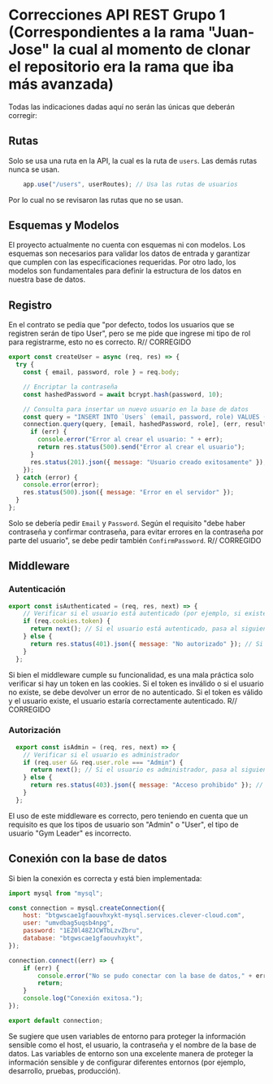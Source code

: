 # Correcciones API REST Grupo 1 (Correspondientes a la rama "Juan-Jose" la cual al momento de clonar el repositorio era la rama que iba más avanzada)

Todas las indicaciones dadas aquí no serán las únicas que deberán corregir:

## Rutas

Solo se usa una ruta en la API, la cual es la ruta de `users`. Las demás rutas nunca se usan.

````javascript
    app.use("/users", userRoutes); // Usa las rutas de usuarios
````

Por lo cual no se revisaron las rutas que no se usan.

## Esquemas y Modelos

El proyecto actualmente no cuenta con esquemas ni con modelos. Los esquemas son necesarios para validar los datos de entrada y garantizar que cumplen con las especificaciones requeridas. Por otro lado, los modelos son fundamentales para definir la estructura de los datos en nuestra base de datos.

## Registro

En el contrato se pedía que "por defecto, todos los usuarios que se registren serán de tipo User", pero se me pide que ingrese mi tipo de rol para registrarme, esto no es correcto. R// CORREGIDO

````javascript
export const createUser = async (req, res) => {
  try {
    const { email, password, role } = req.body;

    // Encriptar la contraseña
    const hashedPassword = await bcrypt.hash(password, 10);

    // Consulta para insertar un nuevo usuario en la base de datos
    const query = "INSERT INTO `Users` (email, password, role) VALUES (?, ?, ?)";
    connection.query(query, [email, hashedPassword, role], (err, results) => {
      if (err) {
        console.error("Error al crear el usuario: " + err);
        return res.status(500).send("Error al crear el usuario");
      }
      res.status(201).json({ message: "Usuario creado exitosamente" });
    });
  } catch (error) {
    console.error(error);
    res.status(500).json({ message: "Error en el servidor" });
  }
};
````

Solo se debería pedir `Email` y `Password`. Según el requisito "debe haber contraseña y confirmar contraseña, para evitar errores en la contraseña por parte del usuario", se debe pedir también `ConfirmPassword`. R// CORREGIDO

## Middleware

### Autenticación

````javascript
export const isAuthenticated = (req, res, next) => {
    // Verificar si el usuario está autenticado (por ejemplo, si existe un token en las cookies)
    if (req.cookies.token) {
      return next(); // Si el usuario está autenticado, pasa al siguiente middleware
    } else {
      return res.status(401).json({ message: "No autorizado" }); // Si no está autenticado, devuelve un error de no autorizado
    }
  };
````

Si bien el middleware cumple su funcionalidad, es una mala práctica solo verificar si hay un token en las cookies. Si el token es inválido o si el usuario no existe, se debe devolver un error de no autenticado. Si el token es válido y el usuario existe, el usuario estaría correctamente autenticado. R// CORREGIDO

### Autorización

````javascript
  export const isAdmin = (req, res, next) => {
    // Verificar si el usuario es administrador
    if (req.user && req.user.role === "Admin") {
      return next(); // Si el usuario es administrador, pasa al siguiente middleware
    } else {
      return res.status(403).json({ message: "Acceso prohibido" }); // Si no es administrador, devuelve un error de acceso prohibido
    }
  };
````

El uso de este middleware es correcto, pero teniendo en cuenta que un requisito es que los tipos de usuario son "Admin" o "User", el tipo de usuario "Gym Leader" es incorrecto. 

## Conexión con la base de datos

Si bien la conexión es correcta y está bien implementada:

````javascript 
import mysql from "mysql";

const connection = mysql.createConnection({
    host: "btgwscae1gfaouvhxykt-mysql.services.clever-cloud.com",
    user: "umvdbag5uqsb4npg",
    password: "1EZ0l48ZJCWTbLzvZbru",
    database: "btgwscae1gfaouvhxykt",
});

connection.connect((err) => {
    if (err) {
        console.error("No se pudo conectar con la base de datos," + err);
        return;
    }
    console.log("Conexión exitosa.");
});

export default connection;
````

Se sugiere que usen variables de entorno para proteger la información sensible como el host, el usuario, la contraseña y el nombre de la base de datos. Las variables de entorno son una excelente manera de proteger la información sensible y de configurar diferentes entornos (por ejemplo, desarrollo, pruebas, producción).
